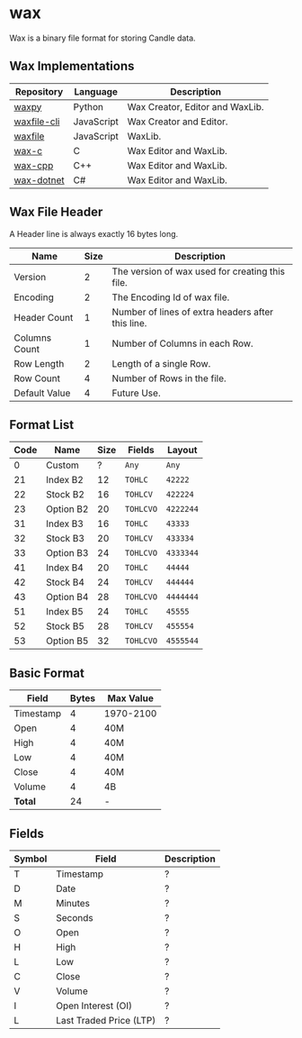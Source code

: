 
# wax

Wax is a binary file format for storing Candle data.


## Wax Implementations

| Repository | Language | Description |
| ---------- | -------- | ----------- |
| [waxpy](https://github.com/iaseth/waxpy)             | Python     | Wax Creator, Editor and WaxLib. |
| [waxfile-cli](https://github.com/iaseth/waxfile-cli) | JavaScript | Wax Creator and Editor. |
| [waxfile](https://github.com/iaseth/waxfile)         | JavaScript | WaxLib. |
| [wax-c](https://github.com/iaseth/wax-c)             | C          | Wax Editor and WaxLib. |
| [wax-cpp](https://github.com/iaseth/wax-cpp)         | C++        | Wax Editor and WaxLib. |
| [wax-dotnet](https://github.com/iaseth/wax-dotnet)   | C#         | Wax Editor and WaxLib. |



## Wax File Header
A Header line is always exactly 16 bytes long.

| Name | Size | Description |
| ---- | ---- | ---- |
| Version       | 2 | The version of wax used for creating this file. |
| Encoding      | 2 | The Encoding Id of wax file. |
| Header Count  | 1 | Number of lines of extra headers after this line. |
| Columns Count | 1 | Number of Columns in each Row. |
| Row Length    | 2 | Length of a single Row. |
| Row Count     | 4 | Number of Rows in the file. |
| Default Value | 4 | Future Use. |



## Format List

| Code | Name | Size | Fields | Layout |
| ---- | ---- | ---- | ------ | ------ |
|  0 | Custom     | ?  | `Any`      | `Any`        |
| 21 | Index B2   | 12 | `TOHLC`    | `42222`      |
| 22 | Stock B2   | 16 | `TOHLCV`   | `422224`     |
| 23 | Option B2  | 20 | `TOHLCVO`  | `4222244`    |
| 31 | Index B3   | 16 | `TOHLC`    | `43333`      |
| 32 | Stock B3   | 20 | `TOHLCV`   | `433334`     |
| 33 | Option B3  | 24 | `TOHLCVO`  | `4333344`    |
| 41 | Index B4   | 20 | `TOHLC`    | `44444`      |
| 42 | Stock B4   | 24 | `TOHLCV`   | `444444`     |
| 43 | Option B4  | 28 | `TOHLCVO`  | `4444444`    |
| 51 | Index B5   | 24 | `TOHLC`    | `45555`      |
| 52 | Stock B5   | 28 | `TOHLCV`   | `455554`     |
| 53 | Option B5  | 32 | `TOHLCVO`  | `4555544`    |



## Basic Format

| Field | Bytes | Max Value |
| ----- | ----- | --------- |
| Timestamp | 4  | 1970-2100  |
| Open      | 4  | 40M |
| High      | 4  | 40M |
| Low       | 4  | 40M |
| Close     | 4  | 40M |
| Volume    | 4  | 4B  |
| **Total** | 24 | -   |



## Fields

| Symbol | Field | Description |
| ----- | ----- | ----- |
| T | Timestamp | ? |
| D | Date      | ? |
| M | Minutes   | ? |
| S | Seconds   | ? |
| O | Open      | ? |
| H | High      | ? |
| L | Low       | ? |
| C | Close     | ? |
| V | Volume    | ? |
| I | Open Interest (OI)     | ? |
| L | Last Traded Price (LTP) | ? |


